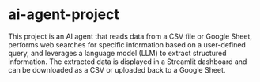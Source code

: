 # ai-agent-project
This project is an AI agent that reads data from a CSV file or Google Sheet, performs web searches for specific information based on a user-defined query, and leverages a language model (LLM) to extract structured information. The extracted data is displayed in a Streamlit dashboard and can be downloaded as a CSV or uploaded back to a Google Sheet.
